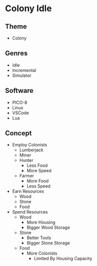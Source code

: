 # Colony Idle
## Theme
- Colony
## Genres
- Idle
- Incremental
- Simulator
## Software
- PICO-8
- Linux
- VSCode
- Lua
## Concept
- Employ Colonists
	- Lumberjack
	- Miner
	- Hunter
		- Less Food
		- More Speed
	- Farmer
		- More Food
		- Less Speed
- Earn Resources
	- Wood
	- Stone
	- Food
- Spend Resources
	- Wood
		- More Housing
		- Bigger Wood Storage
	- Stone
		- Better Tools
		- Bigger Stone Storage
	- Food
		- More Colonists
			- Limited By Housing Capacity